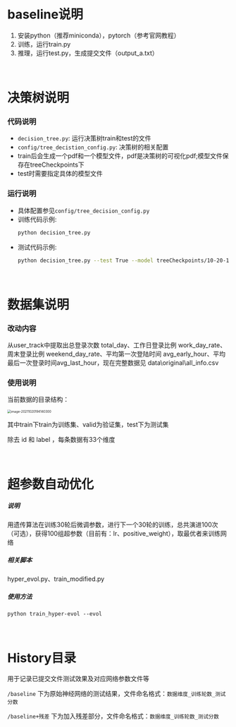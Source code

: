 # baseline说明
1. 安装python（推荐miniconda），pytorch（参考官网教程）
2. 训练，运行train.py
3. 推理，运行test.py，生成提交文件（output_a.txt）

&nbsp;

# 决策树说明
### 代码说明

- ``decision_tree.py``: 运行决策树train和test的文件
- ``config/tree_decistion_config.py``: 决策树的相关配置
- train后会生成一个pdf和一个模型文件，pdf是决策树的可视化pdf;模型文件保存在treeCheckpoints下
- test时需要指定具体的模型文件
### 运行说明

- 具体配置参见`config/tree_decision_config.py`
- 训练代码示例:
    ```bash
    python decision_tree.py
  ```
- 测试代码示例:
    ```bash
    python decision_tree.py --test True --model treeCheckpoints/10-20-14-18.pkl
    ```

&nbsp;

# 数据集说明

### 改动内容

从user_track中提取出总登录次数 total_day、工作日登录比例 work_day_rate、周末登录比例 weekend_day_rate、平均第一次登陆时间 avg_early_hour、平均最后一次登录时间avg_last_hour，现在完整数据见 data\original\all_info.csv

### 使用说明

当前数据的目录结构：

<img src="https://gitee.com/lrk612/md_picture/raw/master/img/20211021173218.png" alt="image-20211020194140300" style="zoom:50%;" />

其中train下train为训练集、valid为验证集，test下为测试集

除去 id 和 label ，每条数据有33个维度

&nbsp;

# 超参数自动优化

##### 说明

用遗传算法在训练30轮后微调参数，进行下一个30轮的训练，总共演进100次（可选），获得100组超参数（目前有：lr、positive_weight），取最优者来训练网络

##### 相关脚本

hyper_evol.py、train_modified.py

##### 使用方法

`python train_hyper-evol --evol`

&nbsp;

# History目录

用于记录已提交文件测试效果及对应网络参数文件等

`/baseline` 下为原始神经网络的测试结果，文件命名格式：`数据维度_训练轮数_测试分数`

`/baseline+残差` 下为加入残差部分，文件命名格式：`数据维度_训练轮数_测试分数`
